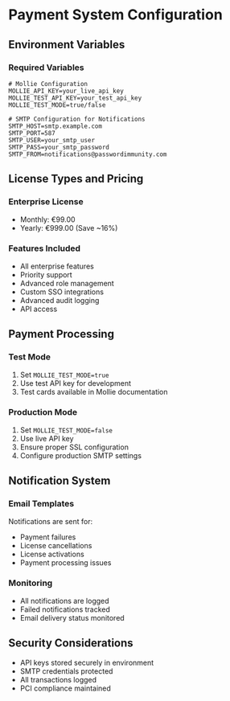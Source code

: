 # Payment System Configuration

## Environment Variables

### Required Variables
```
# Mollie Configuration
MOLLIE_API_KEY=your_live_api_key
MOLLIE_TEST_API_KEY=your_test_api_key
MOLLIE_TEST_MODE=true/false

# SMTP Configuration for Notifications
SMTP_HOST=smtp.example.com
SMTP_PORT=587
SMTP_USER=your_smtp_user
SMTP_PASS=your_smtp_password
SMTP_FROM=notifications@passwordimmunity.com
```

## License Types and Pricing

### Enterprise License
- Monthly: €99.00
- Yearly: €999.00 (Save ~16%)

### Features Included
- All enterprise features
- Priority support
- Advanced role management
- Custom SSO integrations
- Advanced audit logging
- API access

## Payment Processing

### Test Mode
1. Set `MOLLIE_TEST_MODE=true`
2. Use test API key for development
3. Test cards available in Mollie documentation

### Production Mode
1. Set `MOLLIE_TEST_MODE=false`
2. Use live API key
3. Ensure proper SSL configuration
4. Configure production SMTP settings

## Notification System

### Email Templates
Notifications are sent for:
- Payment failures
- License cancellations
- License activations
- Payment processing issues

### Monitoring
- All notifications are logged
- Failed notifications tracked
- Email delivery status monitored

## Security Considerations
- API keys stored securely in environment
- SMTP credentials protected
- All transactions logged
- PCI compliance maintained
